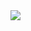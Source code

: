 <picture>
  <source
    srcset="https://github-readme-stats.vercel.app/api?username=loplayersolo&show_icons=true&theme=dracula"
    media="(prefers-color-scheme: dracula)"
  />
  <source
    srcset="https://github-readme-stats.vercel.app/api?username=loplayersolo&show_icons=true"
    media="(prefers-color-scheme: dracula), (prefers-color-scheme: dracula)"
  />
  <img src="https://github-readme-stats.vercel.app/api?username=loplayersolo&show_icons=true" />
</picture>
